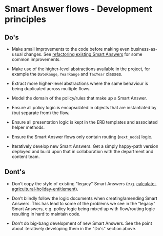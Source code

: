 # Smart Answer flows - Development principles

## Do's

* Make small improvements to the code before making even business-as-usual changes. See [refactoring existing Smart Answers](refactoring.md) for some common improvements.

* Make use of the higher-level abstractions available in the project, for example the `DateRange`, `YearRange` and `TaxYear` classes.

* Extract more higher-level abstractions where the same behaviour is being duplicated across multiple flows.

* Model the domain of the policy/rules that make up a Smart Answer.

* Ensure all policy logic is encapsulated in objects that are instantiated by (but separate from) the flow.

* Ensure all presentation logic is kept in the ERB templates and associated helper methods.

* Ensure the Smart Answer flows only contain routing (`next_node`) logic.

* Iteratively develop new Smart Answers. Get a simply happy-path version deployed and build upon that in collaboration with the department and content team.

## Dont's

* Don't copy the style of existing "legacy" Smart Answers (e.g. [calculate-agricultural-holiday-entitlement](https://github.com/alphagov/smart-answers/blob/829837f1f738c711985bf3a7a5d1655605637edd/lib/smart_answer_flows/calculate-agricultural-holiday-entitlement.rb)).

* Don't blindly follow the logic documents when creating/amending Smart Answers. This has lead to some of the problems we see in the "legacy" Smart Answers, e.g. policy logic being mixed up with flow/routing logic resulting in hard to maintain code.

* Don't do big-bang development of new Smart Answers. See the point about iteratively developing them in the "Do's" section above.
